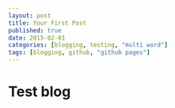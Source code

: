 ```yaml
---
layout: post
title: Your First Post
published: true
date: 2015-02-01
categories: [blogging, testing, "multi word"]
tags: [blogging, github, "github pages"]
---
```


# Test blog
